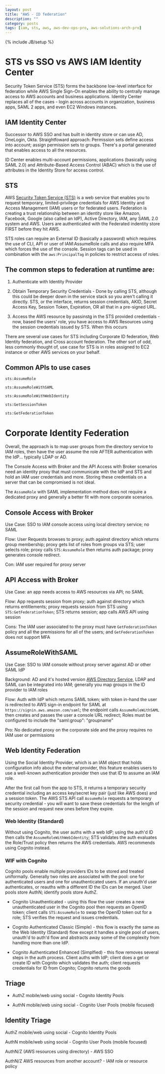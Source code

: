 ```yaml
---
layout: post
title: "AWS - ID federation"
description: ""
category: posts
tags: [iam, sts, aws, aws-dev-ops-pro, aws-solutions-arch-pro]
---
```

{% include JB/setup %}

# STS vs SSO vs AWS IAM Identity Center
Security Token Service (STS) forms the backbone low-level interface for federation while AWS Single Sign-On enables the ability to centrally manage access to AWS accounts and business applications. Identity Center replaces all of the cases - login across accounts in organization, business apps, SAML 2 apps, and even EC2 Windows instances.

## IAM Identity Center
Successor to AWS SSO and has built in identity store or can use AD, OneLogin, Okta. Straightfoward approach: Permission sets define access into account; assign permission sets to groups. There's a portal generated that enables access to all the resources.

ID Center enables multi-account permissions, applications (basically using SAML 2.0) and Attribute-Based Access Control (ABAC) which is the use of attributes in the Identity Store for access control. 

## STS 
AWS [Security Token Service (STS)](http://docs.aws.amazon.com/STS/latest/APIReference/Welcome.html) is a web service that enables you to request temporary, limited-privilege credentials for AWS Identity and Access Management (IAM) users or for federated users. Federation is creating a trust relationship between an identity store like Amazon, Facebook, Google (also called an IdP), Active Directory, IAM, any SAML 2.0 system and AWS. Users are authenticated with the Federated indentity store FIRST before they hit AWS. 

STS roles can require an External ID (basically a password) which requires the use of CLI, API or user of IAM:AssumeRole calls and also require MFA which forces the use of the console. Session tags can be used in combination with the ```aws:PrincipalTag``` in policies to restrict access of roles.

## The common steps to federation at runtime are:

1. Authenticate with Identity Provider 

2. Obtain Temporary Security Credentials - Done by calling STS, although this could be deeper down in the service stack so you aren't calling it directly. STS, or the interface, returns session credentials, AKID, Secret Access Key, Session Token, Expiration, OR all that in a pre-signed URL.

3. Access the AWS resource by passinstg in the STS provided credentials - now, based the users' role, you have access to AWS Resources using the session credentials issued by STS. When this occurs 

There are several use cases for STS including Corporate ID federation, Web Identity federation, and Cross account federation. The other sort of odd, less commonly thought of, use case for STS is in roles assigned to EC2 instance or other AWS services on your behalf.

## Common APIs to use cases
```sts:AssumeRole```

```sts:AssumeRoleWithSAML```

```sts:AssumeRoleWithWebIdentity ```

```sts:GetSessionToken```

```sts:GetFederationToken```

# Corporate Identity Federation

Overall, the approach is to map user groups from the directory service to IAM roles, then have the user assume the role AFTER authentication with the IdP... typically LDAP or AD.

The Console Access with Broker and the API Access with Broker scenarios need an identity proxy that must communicate with the IdP and STS and hold an IAM user credentials and more. Storing these credentials on a server that can be compromised is not ideal.

The `AssumeRole` with SAML implementation method does not require a dedicated proxy and generally a better fit with more corporate scenarios. 

## Console Access with Broker

Use Case: SSO to IAM console access using local directory service; no SAML 

Flow: User Requests browses to proxy; auth against directory which returns group membership; proxy gets list of roles from groups via STS; user selects role; proxy calls `STS:AssumeRole` then returns auth package; proxy generates console redirect.

Con: IAM user required for proxy server 

## API Access with Broker

Use Case: an app needs access to AWS resources via API; no SAML

Flow: App requests session from proxy; auth against directory which returns entitlements; proxy requests session from STS using `STS:GetFederationToken`; STS returns session; app calls AWS API using session

Cons: The IAM user associated to the proxy must have `GetFederationToken` policy and all the premissions for all of the users; and `GetFederationToken` does not support MFA 

## AssumeRoleWithSAML

Use Case: SSO to IAM console without proxy server against AD or other SAML IdP

Background: AD and it's hosted version [AWS Directory Service](https://aws.amazon.com/directoryservice/), LDAP and SAML can be integrated into IAM; generally you map groups in the ID provider to IAM roles

Flow: Auth with IdP which returns SAML token; with token in-hand the user is redirected to AWS sign-in endpoint for SAML at `https://signin.aws.amazon.com/saml`; the endpoint calls `AssumeRoleWithSAML` then creates and passes the user a console URL redirect; Roles must be configured to include the "saml:group": "groupname"

Pro: No dedicated proxy on the corporate side and the proxy requires no IAM user or permissions

## Web Identity Federation

Using the Social Identity Provider, which is an IAM object that holds configuration info about the external provider, this feature enables users to use a well-known authentication provider then use that ID to assume an IAM role. 

After the first call from the app to STS, it returns a temporary security credential including an access key/secret key pair (just like AWS does) and a session token. The AWS STS API call `AssumeRole` requests a temporary security credential - you will want to save these credentials for the length of the session and request new ones before they expire.

### Web Identity (Standard)

Without using Cognito, the user auths with a web IdP; using the auth'd ID then calls the `AssumeRoleWithWebIdentity`; STS validates the auth evaluates the Role/Trust policy then returns the AWS credentials. AWS recommends using Cognito instead.

### WIF with Cognito 

Cognito pools enable multiple providers IDs to be stored and treated uniformally. Generally two roles are associated with the pool: one for authenticated users and one for unauthenticated users. If an unauth'd user authenticates, or reauths with a different ID the IDs can be merged. User pools store AuthN; identify pools store AuthZ.

- Cognito Unauthenticated - using this flow the user creates a new unauthenticated user in the Cognito pool then requests an OpenID token; client calls ```STS:AssumeRole``` to swap the OpenID token out for a role; STS verifies the request and issues credentials. 

- Cognito Authenticated Classic (Simple) - this flow is exactly the same as the Web Identity (Standard) flow except it handles a single pool of users, unauth'd to auth'd flow and abstracts away some of the complexity from handling more than one IdP. 

- Cognito Authenticated Enhanced (Simplfied) - this flow removes several steps in the auth process. Client auths with IdP; client does a get or create ID with Cognito which validates the auth; client requests credentials for ID from Cognito; Cognito returns the goods

## Triage

* AuthZ mobile/web using social - Cognito Identity Pools

* AuthN mobile/web using social - Cognito User Pools (mobile focused)

## Identity Triage

AuthZ mobile/web using social - Cognito Identity Pools

AuthN mobile/web using social - Cognito User Pools (mobile focused)

AuthN/Z (AWS resources using directory) - AWS SSO

AuthN/Z AWS resources from another account? - IAM role or resource policy